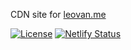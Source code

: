 CDN site for [leovan.me](https://leovan.me)

[![License](https://img.shields.io/badge/license-CC%20BY--NC--SA%204.0-blue.svg)](LICENSE)
[![Netlify Status](https://img.shields.io/netlify/ea5e47eb-d756-4482-a190-f5eeb3d98512)](https://app.netlify.com/sites/cdn-leovan/deploys)
